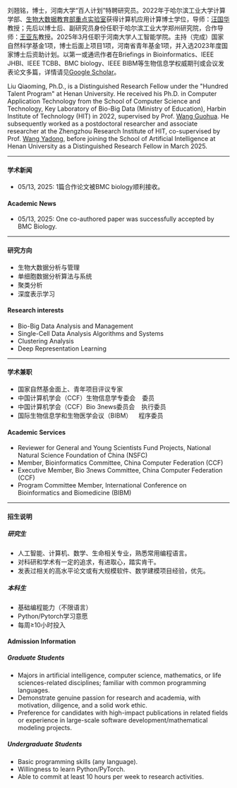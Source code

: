 
刘翘铭，博士，河南大学“百人计划”特聘研究员。2022年于哈尔滨工业大学计算学部、[生物大数据教育部重点实验室](http://bioinformatics.hit.edu.cn/index.html)获得计算机应用计算博士学位，导师：[汪国华](https://homepage.hit.edu.cn/wangguohua)教授；先后以博士后、副研究员身份任职于哈尔滨工业大学郑州研究院，合作导师：[王亚东](https://homepage.hit.edu.cn/wangyadong)教授。2025年3月任职于河南大学人工智能学院。主持（完成）国家自然科学基金1项，博士后面上项目1项，河南省青年基金1项，并入选2023年度国家博士后资助计划。以第一或通讯作者在Briefings in Bioinformatics、IEEE JHBI、IEEE TCBB、BMC biology、IEEE BIBM等生物信息学权威期刊或会议发表论文多篇，详情请见[Google Scholar](https://scholar.google.com/citations?hl=zh-CN&user=qksAJxwAAAAJ)。

Liu Qiaoming, Ph.D., is a Distinguished Research Fellow under the "Hundred Talent Program" at Henan University. He received his Ph.D. in Computer Application Technology from the School of Computer Science and Technology, Key Laboratory of Bio-Big Data (Ministry of Education), Harbin Institute of Technology (HIT) in 2022, supervised by Prof. [Wang Guohua](https://scholar.google.com/citations?user=VZ23VIwAAAAJ&hl=zh-CN). He subsequently worked as a postdoctoral researcher and associate researcher at the Zhengzhou Research Institute of HIT, co-supervised by Prof. [Wang Yadong](https://scholar.google.com/citations?hl=zh-CN&user=uqKkZiQAAAAJ), before joining the School of Artificial Intelligence at Henan University as a Distinguished Research Fellow in March 2025.

---
[//]: # (#### 联系方式  )

[//]: # ()
[//]: # (<code>cslqm@henu.edu.cn</code>  )

[//]: # ()
[//]: # (<code>lqmmring@163.com</code>（备选,optional）)

[//]: # ()
[//]: # (---)
#### 学术新闻
- 05/13, 2025: 1篇合作论文被BMC biology顺利接收。
#### Academic News
- 05/13, 2025: One co-authored paper was successfully accepted by BMC Biology.

---
#### 研究方向 
* 生物大数据分析与管理
* 单细胞数据分析算法与系统 
* 聚类分析
* 深度表示学习

#### Research interests
* Bio-Big Data Analysis and Management
* Single-Cell Data Analysis Algorithms and Systems
* Clustering Analysis
* Deep Representation Learning
---
#### 学术兼职
* 国家自然基金面上、青年项目评议专家
* 中国计算机学会（CCF）生物信息学专委会 &ensp;	委员
* 中国计算机学会（CCF）Bio 3news委员会 &ensp;	执行委员
* 国际生物信息学和生物医学会议（BIBM） &ensp;	程序委员

#### Academic Services
* Reviewer for General and Young Scientists Fund Projects, National Natural Science Foundation of China (NSFC)
* Member, Bioinformatics Committee, China Computer Federation (CCF)
* Executive Member, Bio 3news Committee, China Computer Federation (CCF)
* Program Committee Member, International Conference on Bioinformatics and Biomedicine (BIBM)
---

#### 招生说明
##### 研究生
* 人工智能、计算机、数学、生命相关专业，熟悉常用编程语言。
* 对科研和学术有一定的追求，有进取心，踏实肯干。
* 发表过相关的高水平论文或有大规模软件、数学建模项目经验，优先。

##### 本科生
* 基础编程能力（不限语言）
* Python/Pytorch学习意愿
* 每周≥10小时投入

#### Admission Information
##### Graduate Students
* Majors in artificial intelligence, computer science, mathematics, or life sciences-related disciplines; familiar with common programming languages.
* Demonstrate genuine passion for research and academia, with motivation, diligence, and a solid work ethic.
* Preference for candidates with high-impact publications in related fields or experience in large-scale software development/mathematical modeling projects.
##### Undergraduate Students
* Basic programming skills (any language).
* Willingness to learn Python/PyTorch.
* Able to commit at least 10 hours per week to research activities.
